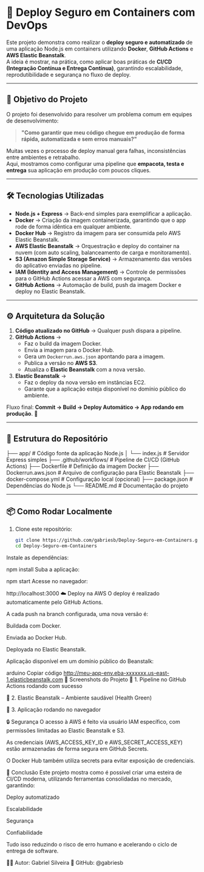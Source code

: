 # 🚀 Deploy Seguro em Containers com DevOps

Este projeto demonstra como realizar o **deploy seguro e automatizado** de uma aplicação Node.js em containers utilizando **Docker**, **GitHub Actions** e **AWS Elastic Beanstalk**.  
A ideia é mostrar, na prática, como aplicar boas práticas de **CI/CD (Integração Contínua e Entrega Contínua)**, garantindo escalabilidade, reprodutibilidade e segurança no fluxo de deploy.

---

## 📌 Objetivo do Projeto

O projeto foi desenvolvido para resolver um problema comum em equipes de desenvolvimento:

> **"Como garantir que meu código chegue em produção de forma rápida, automatizada e sem erros manuais?"**

Muitas vezes o processo de deploy manual gera falhas, inconsistências entre ambientes e retrabalho.  
Aqui, mostramos como configurar uma pipeline que **empacota, testa e entrega** sua aplicação em produção com poucos cliques.

---

## 🛠️ Tecnologias Utilizadas

- **Node.js + Express** → Back-end simples para exemplificar a aplicação.  
- **Docker** → Criação da imagem containerizada, garantindo que o app rode de forma idêntica em qualquer ambiente.  
- **Docker Hub** → Registro da imagem para ser consumida pelo AWS Elastic Beanstalk.  
- **AWS Elastic Beanstalk** → Orquestração e deploy do container na nuvem (com auto scaling, balanceamento de carga e monitoramento).  
- **S3 (Amazon Simple Storage Service)** → Armazenamento das versões do aplicativo enviadas no pipeline.  
- **IAM (Identity and Access Management)** → Controle de permissões para o GitHub Actions acessar a AWS com segurança.  
- **GitHub Actions** → Automação de build, push da imagem Docker e deploy no Elastic Beanstalk.

---

## ⚙️ Arquitetura da Solução

1. **Código atualizado no GitHub** → Qualquer push dispara a pipeline.  
2. **GitHub Actions** →  
   - Faz o build da imagem Docker.  
   - Envia a imagem para o Docker Hub.  
   - Gera um `Dockerrun.aws.json` apontando para a imagem.  
   - Publica a versão no **AWS S3**.  
   - Atualiza o **Elastic Beanstalk** com a nova versão.  
3. **Elastic Beanstalk** →  
   - Faz o deploy da nova versão em instâncias EC2.  
   - Garante que a aplicação esteja disponível no domínio público do ambiente.  

Fluxo final: **Commit → Build → Deploy Automático → App rodando em produção**. 🚀  

---

## 📂 Estrutura do Repositório

├── app/ # Código fonte da aplicação Node.js
│ └── index.js # Servidor Express simples
├── .github/workflows/ # Pipeline de CI/CD (GitHub Actions)
├── Dockerfile # Definição da imagem Docker
├── Dockerrun.aws.json # Arquivo de configuração para Elastic Beanstalk
├── docker-compose.yml # Configuração local (opcional)
├── package.json # Dependências do Node.js
└── README.md # Documentação do projeto

---

## 📦 Como Rodar Localmente

1. Clone este repositório:
   ```bash
   git clone https://github.com/gabriesb/Deploy-Seguro-em-Containers.git
   cd Deploy-Seguro-em-Containers
Instale as dependências:

npm install
Suba a aplicação:

npm start
Acesse no navegador:

http://localhost:3000
☁️ Deploy na AWS
O deploy é realizado automaticamente pelo GitHub Actions.

A cada push na branch configurada, uma nova versão é:

Buildada com Docker.

Enviada ao Docker Hub.

Deployada no Elastic Beanstalk.

Aplicação disponível em um domínio público do Beanstalk:

arduino
Copiar código
http://meu-app-env.eba-xxxxxxx.us-east-1.elasticbeanstalk.com
📸 Screenshots do Projeto
📌 1. Pipeline no GitHub Actions rodando com sucesso

📌 2. Elastic Beanstalk – Ambiente saudável (Health Green)

📌 3. Aplicação rodando no navegador

🔒 Segurança
O acesso à AWS é feito via usuário IAM específico, com permissões limitadas ao Elastic Beanstalk e S3.

As credenciais (AWS_ACCESS_KEY_ID e AWS_SECRET_ACCESS_KEY) estão armazenadas de forma segura em GitHub Secrets.

O Docker Hub também utiliza secrets para evitar exposição de credenciais.

🚀 Conclusão
Este projeto mostra como é possível criar uma esteira de CI/CD moderna, utilizando ferramentas consolidadas no mercado, garantindo:

Deploy automatizado

Escalabilidade

Segurança

Confiabilidade

Tudo isso reduzindo o risco de erro humano e acelerando o ciclo de entrega de software.

👨‍💻 Autor: Gabriel Silveira
🔗 GitHub: @gabriesb
